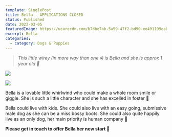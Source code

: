 ```yaml
---
template: SinglePost
title: Bella - APPLICATIONS CLOSED
status: Published
date: 2022-03-05
featuredImage: https://ucarecdn.com/b7dbe7ab-5a59-47f2-bd90-ee491199ea82/-/crop/344x233/0,92/-/preview/
excerpt: Bella
categories:
  - category: Dogs & Puppies
---
```

> *This little wirey (in more way than one 🌀) is Bella and she is approx 1 year old 🥰*




![](https://ucarecdn.com/6fd4283c-5d5a-4828-b6d9-52134ab05cde/)

![](https://ucarecdn.com/9c680c72-698d-46ab-920d-8603b98297fd/)

Bella is a lovable little whirlwind who could make a whole room smile or giggle. She is such a little character and she has excelled in foster 🐶 


Bella could live with kids. She could also live with an easy going, submissive male dog as she can be a miss bossy boots. She could also quite happily live as an only dog, her main priority is human company 🤗


**Please get in touch to offer Bella her new start 🏡**